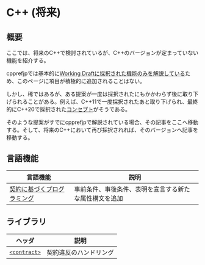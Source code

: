 # C++ (将来)

## 概要
ここでは、将来のC++で検討されているが、C++のバージョンが定まっていない機能を紹介する。

cpprefjpでは基本的に[Working Draftに採択された機能のみを解説している](/start_editing.md)ため、このページに項目が積極的に追加されることはない。

しかし、稀ではあるが、ある提案が一度は採択されたにもかかわらず後に取り下げられることがある。例えば、C++11で一度採択されたあと取り下げられ、最終的にC++20で採択された[コンセプト](/lang/cpp20/concepts.md)がそうである。

そのような提案がすでにcpprefjpで解説されている場合、その記事をここへ移動する。そして、将来のC++において再び採択されれば、そのバージョンへ記事を移動する。

## 言語機能

| 言語機能 | 説明 |
|----------|------|
| [契約に基づくプログラミング](future/contract-based_programming.md) | 事前条件、事後条件、表明を宣言する新たな属性構文を追加 |


## ライブラリ

| ヘッダ | 説明 |
|--------|------|
| [`<contract>`](/reference/contract.md) | 契約違反のハンドリング |
